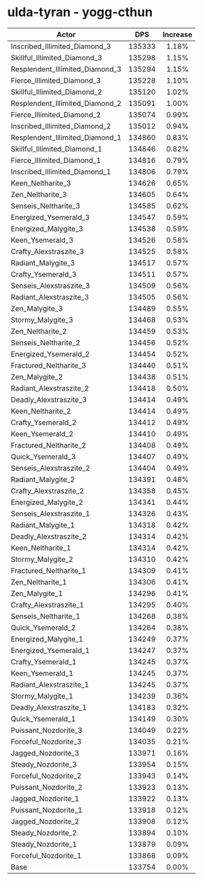 # ulda-tyran - yogg-cthun
| Actor | DPS | Increase |
|---|:---:|:---:|
|Inscribed_Illimited_Diamond_3|135333|1.18%|
|Skillful_Illimited_Diamond_3|135298|1.15%|
|Resplendent_Illimited_Diamond_3|135294|1.15%|
|Fierce_Illimited_Diamond_3|135228|1.10%|
|Skillful_Illimited_Diamond_2|135120|1.02%|
|Resplendent_Illimited_Diamond_2|135091|1.00%|
|Fierce_Illimited_Diamond_2|135074|0.99%|
|Inscribed_Illimited_Diamond_2|135012|0.94%|
|Resplendent_Illimited_Diamond_1|134860|0.83%|
|Skillful_Illimited_Diamond_1|134846|0.82%|
|Fierce_Illimited_Diamond_1|134816|0.79%|
|Inscribed_Illimited_Diamond_1|134806|0.79%|
|Keen_Neltharite_3|134626|0.65%|
|Zen_Neltharite_3|134605|0.64%|
|Senseis_Neltharite_3|134585|0.62%|
|Energized_Ysemerald_3|134547|0.59%|
|Energized_Malygite_3|134538|0.59%|
|Keen_Ysemerald_3|134526|0.58%|
|Crafty_Alexstraszite_3|134525|0.58%|
|Radiant_Malygite_3|134517|0.57%|
|Crafty_Ysemerald_3|134511|0.57%|
|Senseis_Alexstraszite_3|134509|0.56%|
|Radiant_Alexstraszite_3|134505|0.56%|
|Zen_Malygite_3|134489|0.55%|
|Stormy_Malygite_3|134468|0.53%|
|Zen_Neltharite_2|134459|0.53%|
|Senseis_Neltharite_2|134456|0.52%|
|Energized_Ysemerald_2|134454|0.52%|
|Fractured_Neltharite_3|134440|0.51%|
|Zen_Malygite_2|134438|0.51%|
|Radiant_Alexstraszite_2|134418|0.50%|
|Deadly_Alexstraszite_3|134414|0.49%|
|Keen_Neltharite_2|134414|0.49%|
|Crafty_Ysemerald_2|134412|0.49%|
|Keen_Ysemerald_2|134410|0.49%|
|Fractured_Neltharite_2|134408|0.49%|
|Quick_Ysemerald_3|134407|0.49%|
|Senseis_Alexstraszite_2|134404|0.49%|
|Radiant_Malygite_2|134391|0.48%|
|Crafty_Alexstraszite_2|134358|0.45%|
|Energized_Malygite_2|134341|0.44%|
|Senseis_Alexstraszite_1|134326|0.43%|
|Radiant_Malygite_1|134318|0.42%|
|Deadly_Alexstraszite_2|134314|0.42%|
|Keen_Neltharite_1|134314|0.42%|
|Stormy_Malygite_2|134310|0.42%|
|Fractured_Neltharite_1|134309|0.41%|
|Zen_Neltharite_1|134306|0.41%|
|Zen_Malygite_1|134296|0.41%|
|Crafty_Alexstraszite_1|134295|0.40%|
|Senseis_Neltharite_1|134268|0.38%|
|Quick_Ysemerald_2|134264|0.38%|
|Energized_Malygite_1|134249|0.37%|
|Energized_Ysemerald_1|134247|0.37%|
|Crafty_Ysemerald_1|134245|0.37%|
|Keen_Ysemerald_1|134245|0.37%|
|Radiant_Alexstraszite_1|134245|0.37%|
|Stormy_Malygite_1|134239|0.36%|
|Deadly_Alexstraszite_1|134183|0.32%|
|Quick_Ysemerald_1|134149|0.30%|
|Puissant_Nozdorite_3|134049|0.22%|
|Forceful_Nozdorite_3|134035|0.21%|
|Jagged_Nozdorite_3|133971|0.16%|
|Steady_Nozdorite_3|133954|0.15%|
|Forceful_Nozdorite_2|133943|0.14%|
|Puissant_Nozdorite_2|133923|0.13%|
|Jagged_Nozdorite_1|133922|0.13%|
|Puissant_Nozdorite_1|133918|0.12%|
|Jagged_Nozdorite_2|133908|0.12%|
|Steady_Nozdorite_2|133894|0.10%|
|Steady_Nozdorite_1|133879|0.09%|
|Forceful_Nozdorite_1|133868|0.09%|
|Base|133754|0.00%|
